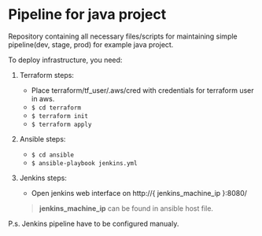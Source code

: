 # Pipeline for java project
Repository containing all necessary files/scripts for maintaining simple pipeline(dev, stage, prod) for example java project.

To deploy infrastructure, you need:
1. Terraform steps:
	* Place terraform/tf_user/.aws/cred with credentials for terraform user in aws.
	* `$ cd terraform`
	* `$ terraform init`
	* `$ terraform apply`

2. Ansible steps:
	* `$ cd ansible`
	* `$ ansible-playbook jenkins.yml`

3. Jenkins steps:
	* Open jenkins web interface on http://{ jenkins_machine_ip }:8080/
	> __jenkins_machine_ip__ can be found in ansible host file.
	

P.s. Jenkins pipeline have to be configured manualy.

